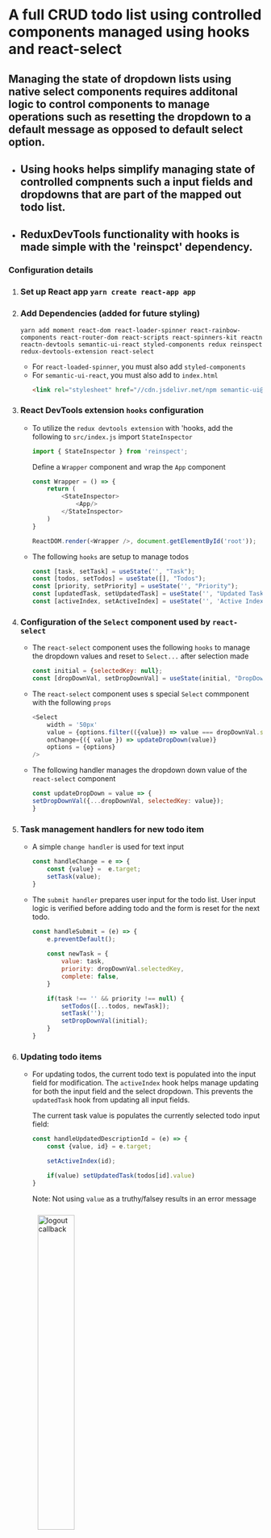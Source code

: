# A full CRUD todo list using controlled components managed using hooks and react-select
## Managing the state of dropdown lists using native select components requires additonal logic to control components to manage operations such as resetting the dropdown to a default message as opposed to default select option.

- ## Using hooks helps simplify managing state of controlled compnents such a input fields and dropdowns that are part of the mapped out todo list.

- ## ReduxDevTools functionality with hooks is made simple with the 'reinspct' dependency.



### Configuration details
1) ### Set up React app `yarn create react-app app`

2) ### Add Dependencies  (added for future styling)
    `yarn add moment react-dom react-loader-spinner react-rainbow-components react-router-dom react-scripts react-spinners-kit reactn reactn-devtools semantic-ui-react styled-components redux reinspect redux-devtools-extension react-select`  

    - For `react-loaded-spinner`, you must also add `styled-components`
    - For `semantic-ui-react`, you must also 
        add to `index.html`  
        ~~~ html 
        <link rel="stylesheet" href="//cdn.jsdelivr.net/npm semantic-ui@2.4.2/dist/semantic.min.css" />
        ~~~
3) ### React DevTools extension `hooks` configuration        
    - To utilize the `redux devtools extension` with 'hooks, add the following to `src/index.js`
        import `StateInspector`
        ~~~ js
        import { StateInspector } from 'reinspect';
        ~~~
        Define a `Wrapper` component and wrap the `App` component 
        ~~~ js
        const Wrapper = () => {
            return (
                <StateInspector>
                    <App/>
                </StateInspector>
            )
        }

        ReactDOM.render(<Wrapper />, document.getElementById('root'));
        ~~~        
    - The following `hooks` are setup to manage todos
        ~~~ js
        const [task, setTask] = useState('', "Task");
        const [todos, setTodos] = useState([], "Todos");
        const [priority, setPriority] = useState('', "Priority");
        const [updatedTask, setUpdatedTask] = useState('', "Updated Task");
        const [activeIndex, setActiveIndex] = useState('', 'Active Index');
        ~~~
4) ### Configuration of the `Select` component used by `react-select`   
    - The `react-select` component uses the following `hooks` to manage the dropdown values and reset to `Select...` after selection made
        ~~~ js
        const initial = {selectedKey: null};
        const [dropDownVal, setDropDownVal] = useState(initial, "DropDownValues")
        ~~~    
    - The `react-select` component uses s special `Select` commponent with the following `props`
        ~~~ js 
        <Select
            width = '50px'
            value = {options.filter(({value}) => value === dropDownVal.selectedKey)}
            onChange={({ value }) => updateDropDown(value)}
            options = {options}
        />
        ~~~   
    - The following handler manages the dropdown down value of the `react-select` component
        ~~~ js   
        const updateDropDown = value => {
        setDropDownVal({...dropDownVal, selectedKey: value});  
        }
        ~~~
5) ### Task management handlers for new todo item
    - A simple `change handler` is used for text input
        ~~~ js
        const handleChange = e => {
            const {value} =  e.target;    
            setTask(value); 
        }
        ~~~        
    - The `submit handler` prepares user input for the todo list. User input logic is verified before adding todo and the form is reset for the next todo.
        ~~~ js
        const handleSubmit = (e) => {
            e.preventDefault();
            
            const newTask = {
                value: task,
                priority: dropDownVal.selectedKey,
                complete: false,
            }

            if(task !== '' && priority !== null) {
                setTodos([...todos, newTask]);
                setTask('');
                setDropDownVal(initial);
            }        
        } 
        ~~~
6) ### Updating todo items
    - For updating todos, the current todo text is populated into the input field for modification. The `activeIndex` hook helps manage updating for both the input field and the select dropdown. This prevents the `updatedTask` hook from updating all input fields. 
    
        The current task value is populates the currently selected todo input field:
        ~~~ js
        const handleUpdatedDescriptionId = (e) => {
            const {value, id} = e.target;

            setActiveIndex(id);

            if(value) setUpdatedTask(todos[id].value)
        }
        ~~~
        Note: Not using `value` as a truthy/falsey results in an error message
         <div> 
        <img style = 'margin: 10px'  src = './app/src/content/errorMSG.png' alt = 'logout callback' width = 40% />
        </div>

        The following handler manages the updated text
        ~~~ js
        const handleUpdatedTask = (e) => {
            const {value, id} = e.target;

            if(activeIndex === id) {
                setUpdatedTask(value);
            }
        }
        ~~~

        The `activeIndex` hook is used to manage the disabled state of the update button. This helps isolate task updates as only one update button will be active at a time.
        ~~~ html
        <button 
            id = {index} 
            disabled = {index.toString() === activeIndex ? false : true}
            onClick = {updateTask}
        > Update Task</button>        

        ~~~


        Updated priority is managed with the `handlePriority` handler. A standard `select` is used to differeniate from the `react-select` component.
        ~~~ js
        const handlePriority = async (e) => {    
            const {value, id} =  e.target;
            setActiveIndex(id);    
            return await setPriority(value);        
        }        
        ~~~

        Each updated task is managed with the `updatedTask` handler. The logic ensures that blank text does not replace the todo description and / or a new priority has been chosen.
        ~~~ js
        const updateTask = (e) =>{
            let {id} = e.target

            if(activeIndex === id ){
                if(priority !== ''){
                    todos[id].priority = priority;
                }
                if(updatedTask) {
                    todos[id].value = updatedTask;
                }
                setTodos([...todos]);
            } 
            
            resetPriorityTaskIndex();
        }
        ~~~
7) ### Resetting state
    - The `resetPriorityTasksIndex` is used to reset the `priority` & `activeIndex` hooks after updating a task or clearing all todos.
        ~~~ js
        const resetPriorityTaskIndex = () => {
            setPriority('');
            setActiveIndex('');
        }
        ~~~
        The `clearTodos` handler also resets the `todos` array.
        ~~~ js
        const resetPriorityTaskIndex = () => {
            setPriority('');
            setActiveIndex('');
        }

    ~~~
8) ### Toggling Completion status
    - The current id is used is passed as a prop for the simpler functionality of toggling & deleting todos.
        ~~~ html
        <div id = {index} onClick = {(id) => toggleComplete(id)}  > Done: {item.complete.toString()}    </div>
        <button id = {index} onClick = {(id) => toggleComplete(id)} > Toggle Complete</button>
        ~~~
        The `event id` is used to target to appropriate todo item and the `spread operator` used to update the array.
        ~~~ js
        const toggleComplete = (e) => {
            const {id} = e.target
            
            todos[id].complete = !todos[id].complete;
            setTodos([...todos]);
        }
        ~~~
        ~~~ js
        const handleDelete = (id) => {
            todos.splice(id, 1);
            setTodos([...todos]);
        }
        ~~~    